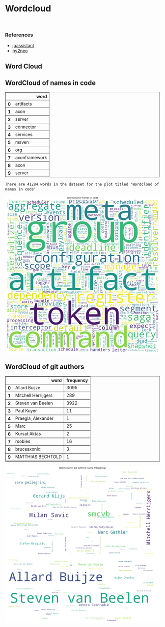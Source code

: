 # Wordcloud
<br>  

### References
- [jqassistant](https://jqassistant.org)
- [py2neo](https://py2neo.org/2021.1/)





## Word Cloud

## WordCloud of names in code




<div>
<table border="1" class="dataframe">
  <thead>
    <tr style="text-align: right;">
      <th></th>
      <th>word</th>
    </tr>
  </thead>
  <tbody>
    <tr>
      <th>0</th>
      <td>artifacts</td>
    </tr>
    <tr>
      <th>1</th>
      <td>axon</td>
    </tr>
    <tr>
      <th>2</th>
      <td>server</td>
    </tr>
    <tr>
      <th>3</th>
      <td>connector</td>
    </tr>
    <tr>
      <th>4</th>
      <td>services</td>
    </tr>
    <tr>
      <th>5</th>
      <td>maven</td>
    </tr>
    <tr>
      <th>6</th>
      <td>org</td>
    </tr>
    <tr>
      <th>7</th>
      <td>axonframework</td>
    </tr>
    <tr>
      <th>8</th>
      <td>axon</td>
    </tr>
    <tr>
      <th>9</th>
      <td>server</td>
    </tr>
  </tbody>
</table>
</div>



    There are 41284 words in the dataset for the plot titled 'Wordcloud of names in code'.



    
![png](Wordcloud_files/Wordcloud_14_1.png)
    


## WordCloud of git authors




<div>
<table border="1" class="dataframe">
  <thead>
    <tr style="text-align: right;">
      <th></th>
      <th>word</th>
      <th>frequency</th>
    </tr>
  </thead>
  <tbody>
    <tr>
      <th>0</th>
      <td>Allard Buijze</td>
      <td>3095</td>
    </tr>
    <tr>
      <th>1</th>
      <td>Mitchell Herrijgers</td>
      <td>289</td>
    </tr>
    <tr>
      <th>2</th>
      <td>Steven van Beelen</td>
      <td>3922</td>
    </tr>
    <tr>
      <th>3</th>
      <td>Paul Kuyer</td>
      <td>11</td>
    </tr>
    <tr>
      <th>4</th>
      <td>Praegla, Alexander</td>
      <td>1</td>
    </tr>
    <tr>
      <th>5</th>
      <td>Marc</td>
      <td>25</td>
    </tr>
    <tr>
      <th>6</th>
      <td>Kursat Aktas</td>
      <td>2</td>
    </tr>
    <tr>
      <th>7</th>
      <td>rsobies</td>
      <td>16</td>
    </tr>
    <tr>
      <th>8</th>
      <td>bruceaxoniq</td>
      <td>3</td>
    </tr>
    <tr>
      <th>9</th>
      <td>MATTHIAS BECHTOLD</td>
      <td>1</td>
    </tr>
  </tbody>
</table>
</div>




    
![png](Wordcloud_files/Wordcloud_17_0.png)
    

